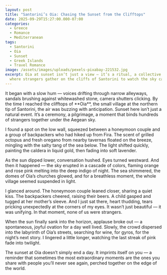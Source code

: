 ```yaml
---
layout: post
title: "Santorini’s Oia: Chasing the Sunset from the Clifftops"
date: 2025-09-29T15:27:00.000-07:00
categories:
  - Greece
  - Romance
  - Mediterranean
tags:
  - Santorini
  - Oia
  - Sunset
  - Greek Islands
  - Travel Romance
image: /assets/images/uploads/pexels-pixabay-221532.jpg
excerpt: Oia at sunset isn’t just a view — it’s a ritual, a collective pause
  where strangers gather on the cliffs of Santorini to watch the sky catch fire.
---
```

It began with a slow hum — voices drifting through narrow alleyways, sandals brushing against whitewashed stone, camera shutters clicking. By the time I reached the clifftops of \*\*Oia\*\*, the small village at the northern tip of Santorini, the air was buzzing with anticipation. Sunset here isn’t just a natural event. It’s a ceremony, a pilgrimage, a moment that binds hundreds of strangers together under the Aegean sky.

I found a spot on the low wall, squeezed between a honeymoon couple and a group of backpackers who had hiked up from Fira. The scent of grilled octopus and fresh oregano from nearby tavernas floated on the breeze, mingling with the salty tang of the sea below. The light shifted quickly, painting the caldera in liquid gold, then fading into soft lavender. 

As the sun dipped lower, conversation hushed. Eyes turned westward. And then it happened — the sky erupted in a cascade of colors, flaming orange and rose pink melting into the deep indigo of night. The sea shimmered, the domes of Oia’s churches glowed, and for a breathless moment, the whole village seemed suspended in light.

I glanced around. The honeymoon couple leaned closer, sharing a quiet kiss. The backpackers cheered, raising their beers. A child gasped and tugged at her mother’s sleeve. And I just sat there, heart thudding, tears pricking unexpectedly at the corners of my eyes. It wasn’t just beautiful — it was unifying. In that moment, none of us were strangers.

When the sun finally sank into the horizon, applause broke out — a spontaneous, joyful ovation for a day well lived. Slowly, the crowd dispersed into the labyrinth of Oia’s streets, searching for wine, for gyros, for the night’s next story. I lingered a little longer, watching the last streak of pink fade into twilight. 

The sunset at Oia doesn’t simply end a day. It imprints itself on you — a reminder that sometimes the most extraordinary moments are the ones you share with people you’ll never see again, perched together on the edge of the world.
